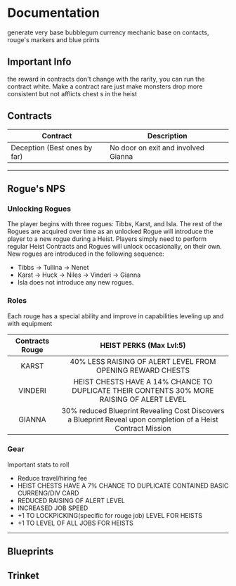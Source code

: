 # Documentation

generate very base bubblegum currency
mechanic base on contacts, rouge's markers and blue prints

## Important Info

the reward in contracts don't change with the rarity, you can run the contract white. Make a contract rare just make monsters drop more consistent but not afflicts chest s in the heist

## Contracts

| Contract                     | Description                         |
| ---------------------------- | ----------------------------------- |
| Deception (Best ones by far) | No door on exit and involved Gianna |

---

## Rogue's NPS

### Unlocking Rogues

The player begins with three rogues: Tibbs, Karst, and Isla. The rest of the Rogues are acquired over time as an unlocked Rogue will introduce the player to a new rogue during a Heist. Players simply need to perform regular Heist Contracts and Rogues will unlock occasionally, on their own. New rogues are introduced in the following sequence:

- Tibbs → Tullina → Nenet
- Karst → Huck → Niles → Vinderi → Gianna
- Isla does not introduce any new rogues.

### Roles

Each rouge has a special ability and improve in capabilities leveling up and with equipment

| Contracts Rouge |                                            HEIST PERKS (Max Lvl:5)                                            |
| :-------------: | :-----------------------------------------------------------------------------------------------------------: |
|      KARST      |                          40% LESS RAISING OF ALERT LEVEL FROM OPENING REWARD CHESTS                           |
|     VINDERI     |          HEIST CHESTS HAVE A 14% CHANCE TO DUPLICATE THEIR CONTENTS 30% MORE RAISING OF ALERT LEVEL           |
|     GIANNA      | 30% reduced Blueprint Revealing Cost Discovers a Blueprint Reveal upon completion of a Heist Contract Mission |

### Gear

Important stats to roll

- Reduce travel/hiring fee
- HEIST CHESTS HAVE A 7% CHANCE TO DUPLICATE CONTAINED BASIC CURRENG/DIV CARD
- REDUCED RAISING OF ALERT LEVEL
- INCREASED JOB SPEED
- +1 TO LOCKPICKING(specific for rouge job) LEVEL FOR HEISTS
- +1 TO LEVEL OF ALL JOBS FOR HEISTS

---
## Blueprints

## Trinket
